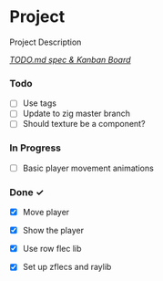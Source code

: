 # Project

Project Description

<em>[TODO.md spec & Kanban Board](https://bit.ly/3fCwKfM)</em>

### Todo

- [ ] Use tags  
- [ ] Update to zig master branch  
- [ ] Should texture be a component?  

### In Progress

- [ ] Basic player movement animations  

### Done ✓

- [x] Move player  
- [x] Show the player  
- [x] Use row flec lib  
- [x] Set up zflecs and raylib  

